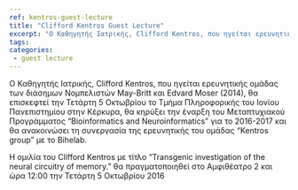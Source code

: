 ```yaml
---
ref: kentros-guest-lecture
title: "Clifford Kentros Guest Lecture"
excerpt: "Ο Καθηγητής Ιατρικής, Clifford Kentros, που ηγείται ερευνητικής ομάδας των διάσημων Νομπελιστών May-Britt και Edvard Moser (2014), θα επισκεφτεί την Τετάρτη 5 Οκτωβρίου το Τμήμα Πληροφορικής του Ιονίου Πανεπιστημίου στην Κέρκυρα, θα κηρύξει την έναρξη του Μεταπτυχιακού Προγράμματος 'Bioinformatics and Neuroinformatics' για το 2016-2017 και θα ανακοινώσει τη συνεργασία της ερευνητικής του ομάδας 'Kentros group' με το Bihelab."
tags:
categories:
 - guest lecture
---
```


Ο Καθηγητής Ιατρικής, Clifford Kentros, που ηγείται ερευνητικής ομάδας των διάσημων Νομπελιστών May-Britt και Edvard Moser (2014), θα επισκεφτεί την Τετάρτη 5 Οκτωβρίου το Τμήμα Πληροφορικής του Ιονίου Πανεπιστημίου στην Κέρκυρα, θα κηρύξει την έναρξη του Μεταπτυχιακού Προγράμματος “Bioinformatics and Neuroinformatics” για το 2016-2017 και θα ανακοινώσει τη συνεργασία της ερευνητικής του ομάδας “Kentros group” με το Bihelab.

Η ομιλία του Clifford Kentros με τίτλο “Transgenic investigation of the neural circuitry of memory.”  θα πραγματοποιηθεί στο Αμφιθέατρο 2 και ώρα 12:00 την Τετάρτη 5 Οκτωβρίου 2016
